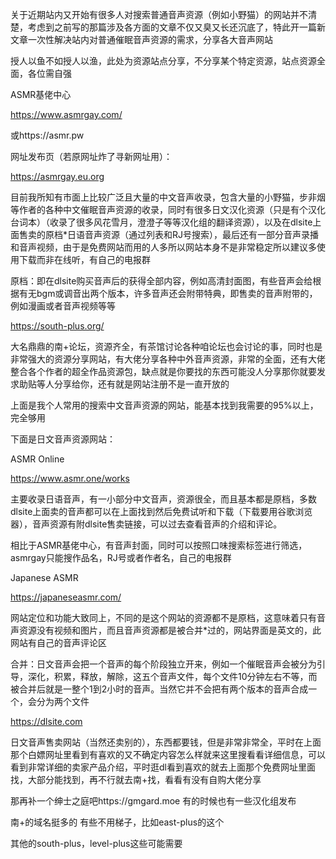 关于近期站内又开始有很多人对搜索普通音声资源（例如小野猫）的网站并不清楚，考虑到之前写的那篇涉及各方面的文章不仅又臭又长还沉底了，特此开一篇新文章一次性解决站内对普通催眠音声资源的需求，分享各大音声网站

授人以鱼不如授人以渔，此处为资源站点分享，不分享某个特定资源，站点资源全面，各位需自强

ASMR基佬中心

https://www.asmrgay.com/

或https://asmr.pw

网址发布页（若原网址炸了寻新网址用）：

https://asmrgay.eu.org

目前我所知有市面上比较广泛且大量的中文音声收录，包含大量的小野猫，步非烟等作者的各种中文催眠音声资源的收录，同时有很多日文汉化资源（只是有个汉化台词本）（收录了很多风花雪月，澄澄子等等汉化组的翻译资源），以及在dlsite上面售卖的原档*日语音声资源（通过列表和RJ号搜索），最后还有一部分音声录播和音声视频，由于是免费网站而用的人多所以网站本身不是非常稳定所以建议多使用下载而非在线听，有自己的电报群

原档：即在dlsite购买音声后的获得全部内容，例如高清封面图，有些音声会给根据有无bgm或调音出两个版本，许多音声还会附带特典，即售卖的音声附带的，例如漫画或者音声视频等等

https://south-plus.org/

大名鼎鼎的南+论坛，资源齐全，有茶馆讨论各种咱论坛也会讨论的事，同时也是非常强大的资源分享网站，有大佬分享各种中外音声资源，非常的全面，还有大佬整合各个作者的超全作品资源包，缺点就是你要找的东西可能没人分享那你就要发求助贴等人分享给你，还有就是网站注册不是一直开放的

上面是我个人常用的搜索中文音声资源的网站，能基本找到我需要的95%以上，完全够用

下面是日文音声资源网站：

ASMR Online

https://www.asmr.one/works

主要收录日语音声，有一小部分中文音声，资源很全，而且基本都是原档，多数dlsite上面卖的音声都可以在上面找到然后免费试听和下载（下载要用谷歌浏览器），音声资源有附dlsite售卖链接，可以过去查看音声的介绍和评论。

相比于ASMR基佬中心，有音声封面，同时可以按照口味搜索标签进行筛选，asmrgay只能搜作品名，RJ号或者作者名，自己的电报群

Japanese ASMR

https://japaneseasmr.com/

网站定位和功能大致同上，不同的是这个网站的资源都不是原档，这意味着只有音声资源没有视频和图片，而且音声资源都是被合并*过的，网站界面是英文的，此网站有自己的音声评论区

合并：日文音声会把一个音声的每个阶段独立开来，例如一个催眠音声会被分为引导，深化，积累，释放，解除，这五个音声文件，每个文件10分钟左右不等，而被合并后就是一整个1到2小时的音声。当然它并不会把有两个版本的音声合成一个，会分为两个文件

https://dlsite.com

日文音声售卖网站（当然还卖别的），东西都要钱，但是非常非常全，平时在上面那个白嫖网址里看到有喜欢的又不确定内容怎么样就来这里搜看看详细信息，可以看到非常详细的卖家产品介绍，平时逛dl看到喜欢的就去上面那个免费网址里面找，大部分能找到，再不行就去南+找，看看有没有自购大佬分享



那再补一个绅士之庭吧https://gmgard.moe 有的时候也有一些汉化组发布



南+的域名挺多的 有些不用梯子，比如east-plus的这个

其他的south-plus，level-plus这些可能需要